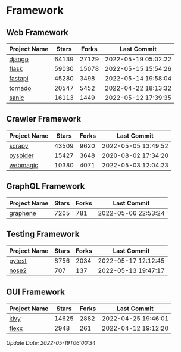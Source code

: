 # Framework

## Web Framework
| Project Name | Stars | Forks | Last Commit |
| ------------ | ----- | ----- | ----------- |
| [django](https://github.com/django/django) | 64139 | 27129 | 2022-05-19 05:02:22 |
| [flask](https://github.com/pallets/flask) | 59030 | 15078 | 2022-05-15 15:54:26 |
| [fastapi](https://github.com/tiangolo/fastapi) | 45280 | 3498 | 2022-05-14 19:58:04 |
| [tornado](https://github.com/tornadoweb/tornado) | 20547 | 5452 | 2022-04-22 18:13:32 |
| [sanic](https://github.com/sanic-org/sanic) | 16113 | 1449 | 2022-05-12 17:39:35 |

## Crawler Framework
| Project Name | Stars | Forks | Last Commit |
| ------------ | ----- | ----- | ----------- |
| [scrapy](https://github.com/scrapy/scrapy) | 43509 | 9620 | 2022-05-05 13:49:52 |
| [pyspider](https://github.com/binux/pyspider) | 15427 | 3648 | 2020-08-02 17:34:20 |
| [webmagic](https://github.com/code4craft/webmagic) | 10380 | 4071 | 2022-05-03 12:04:23 |

## GraphQL Framework
| Project Name | Stars | Forks | Last Commit |
| ------------ | ----- | ----- | ----------- |
| [graphene](https://github.com/graphql-python/graphene) | 7205 | 781 | 2022-05-06 22:53:24 |

## Testing Framework
| Project Name | Stars | Forks | Last Commit |
| ------------ | ----- | ----- | ----------- |
| [pytest](https://github.com/pytest-dev/pytest) | 8756 | 2034 | 2022-05-17 12:12:45 |
| [nose2](https://github.com/nose-devs/nose2) | 707 | 137 | 2022-05-13 19:47:17 |

## GUI Framework
| Project Name | Stars | Forks | Last Commit |
| ------------ | ----- | ----- | ----------- |
| [kivy](https://github.com/kivy/kivy) | 14625 | 2882 | 2022-04-25 19:46:01 |
| [flexx](https://github.com/flexxui/flexx) | 2948 | 261 | 2022-04-12 19:12:20 |

*Update Date: 2022-05-19T06:00:34*